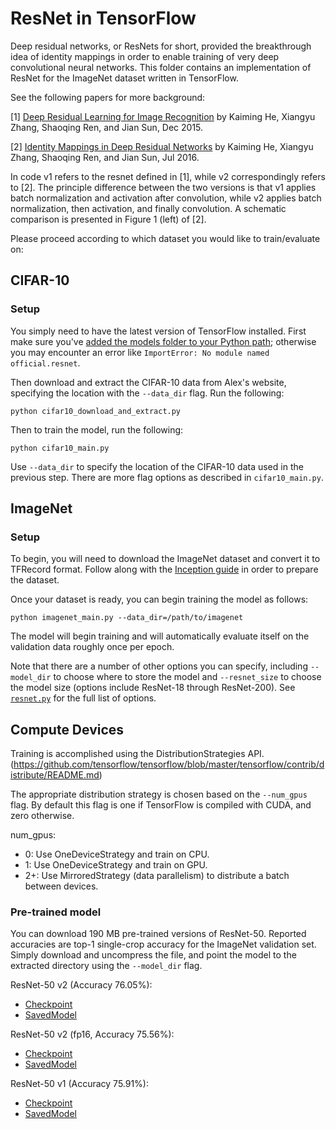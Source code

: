 # ResNet in TensorFlow

Deep residual networks, or ResNets for short, provided the breakthrough idea of identity mappings in order to enable training of very deep convolutional neural networks. This folder contains an implementation of ResNet for the ImageNet dataset written in TensorFlow.

See the following papers for more background:

[1] [Deep Residual Learning for Image Recognition](https://arxiv.org/pdf/1512.03385.pdf) by Kaiming He, Xiangyu Zhang, Shaoqing Ren, and Jian Sun, Dec 2015.

[2] [Identity Mappings in Deep Residual Networks](https://arxiv.org/pdf/1603.05027.pdf) by Kaiming He, Xiangyu Zhang, Shaoqing Ren, and Jian Sun, Jul 2016.

In code v1 refers to the resnet defined in [1], while v2 correspondingly refers to [2]. The principle difference between the two versions is that v1 applies batch normalization and activation after convolution, while v2 applies batch normalization, then activation, and finally convolution. A schematic comparison is presented in Figure 1 (left) of [2].

Please proceed according to which dataset you would like to train/evaluate on:


## CIFAR-10

### Setup

You simply need to have the latest version of TensorFlow installed.
First make sure you've [added the models folder to your Python path](/official/#running-the-models); otherwise you may encounter an error like `ImportError: No module named official.resnet`.

Then download and extract the CIFAR-10 data from Alex's website, specifying the location with the `--data_dir` flag. Run the following:

```
python cifar10_download_and_extract.py
```

Then to train the model, run the following:

```
python cifar10_main.py
```

Use `--data_dir` to specify the location of the CIFAR-10 data used in the previous step. There are more flag options as described in `cifar10_main.py`.


## ImageNet

### Setup
To begin, you will need to download the ImageNet dataset and convert it to TFRecord format. Follow along with the [Inception guide](https://github.com/tensorflow/models/tree/master/research/inception#getting-started) in order to prepare the dataset.

Once your dataset is ready, you can begin training the model as follows:

```
python imagenet_main.py --data_dir=/path/to/imagenet
```

The model will begin training and will automatically evaluate itself on the validation data roughly once per epoch.

Note that there are a number of other options you can specify, including `--model_dir` to choose where to store the model and `--resnet_size` to choose the model size (options include ResNet-18 through ResNet-200). See [`resnet.py`](resnet.py) for the full list of options.


## Compute Devices
Training is accomplished using the DistributionStrategies API. (https://github.com/tensorflow/tensorflow/blob/master/tensorflow/contrib/distribute/README.md)

The appropriate distribution strategy is chosen based on the `--num_gpus` flag. By default this flag is one if TensorFlow is compiled with CUDA, and zero otherwise.

num_gpus:
+ 0:  Use OneDeviceStrategy and train on CPU.
+ 1:  Use OneDeviceStrategy and train on GPU.
+ 2+: Use MirroredStrategy (data parallelism) to distribute a batch between devices.

### Pre-trained model
You can download 190 MB pre-trained versions of ResNet-50. Reported accuracies are top-1 single-crop accuracy for the ImageNet validation set. Simply download and uncompress the file, and point the model to the extracted directory using the `--model_dir` flag.

ResNet-50 v2 (Accuracy 76.05%):
* [Checkpoint](http://download.tensorflow.org/models/official/20180601_resnet_v2_imagenet_checkpoint.tar.gz)
* [SavedModel](http://download.tensorflow.org/models/official/20180601_resnet_v2_imagenet_savedmodel.tar.gz)

ResNet-50 v2 (fp16, Accuracy 75.56%):
* [Checkpoint](http://download.tensorflow.org/models/official/20180601_resnet_v2_fp16_imagenet_checkpoint.tar.gz)
* [SavedModel](http://download.tensorflow.org/models/official/20180601_resnet_v2_fp16_imagenet_savedmodel.tar.gz)

ResNet-50 v1 (Accuracy 75.91%):
* [Checkpoint](http://download.tensorflow.org/models/official/20180601_resnet_v1_imagenet_checkpoint.tar.gz)
* [SavedModel](http://download.tensorflow.org/models/official/20180601_resnet_v1_imagenet_savedmodel.tar.gz)
